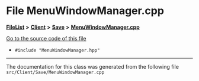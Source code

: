 

# File MenuWindowManager.cpp



[**FileList**](files.md) **>** [**Client**](dir_133b3cdd880ca9e91a51b18f00995eeb.md) **>** [**Save**](dir_7f2caee7a039a4df72b6a79e2fa54694.md) **>** [**MenuWindowManager.cpp**](MenuWindowManager_8cpp.md)

[Go to the source code of this file](MenuWindowManager_8cpp_source.md)



* `#include "MenuWindowManager.hpp"`


































































------------------------------
The documentation for this class was generated from the following file `src/Client/Save/MenuWindowManager.cpp`

